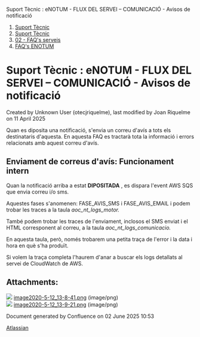 Suport Tècnic : eNOTUM - FLUX DEL SERVEI – COMUNICACIÓ - Avisos de notificació  

1.  [Suport Tècnic](index.html)
2.  [Suport Tècnic](13893782.html)
3.  [02 - FAQ's serveis](26313393.html)
4.  [FAQ's ENOTUM](28705561.html)

Suport Tècnic : eNOTUM - FLUX DEL SERVEI – COMUNICACIÓ - Avisos de notificació
==============================================================================

Created by Unknown User (otecjriquelme), last modified by Joan Riquelme on 11 April 2025

Quan es diposita una notificació, s'envia un correu d'avís a tots els destinataris d'aquesta. En aquesta FAQ es tractarà tota la informació i errors relacionats amb aquest correu d'avís.

Enviament de correus d'avís: Funcionament intern
------------------------------------------------

Quan la notificació arriba a estat **DIPOSITADA** , es dispara l'event AWS SQS que envia correu i/o sms.

Aquestes fases s'anomenen: FASE\_AVIS\_SMS i FASE\_AVIS\_EMAIL i podem trobar les traces a la taula _aoc\_nt\_logs\_motor._

També podem trobar les traces de l'enviament, inclosos el SMS enviat i el HTML corresponent al correu, a la taula _aoc\_nt\_logs\_comunicacio._

En aquesta taula, però, només trobarem una petita traça de l'error i la data i hora en què s'ha produït.

Si volem la traça completa l'haurem d'anar a buscar els logs detallats al servei de CloudWatch de AWS.

Attachments:
------------

![](images/icons/bullet_blue.gif) [image2020-5-12\_13-8-41.png](attachments/36341270/36341274.png) (image/png)  
![](images/icons/bullet_blue.gif) [image2020-5-12\_13-9-21.png](attachments/36341270/36341275.png) (image/png)  

Document generated by Confluence on 02 June 2025 10:53

[Atlassian](http://www.atlassian.com/)